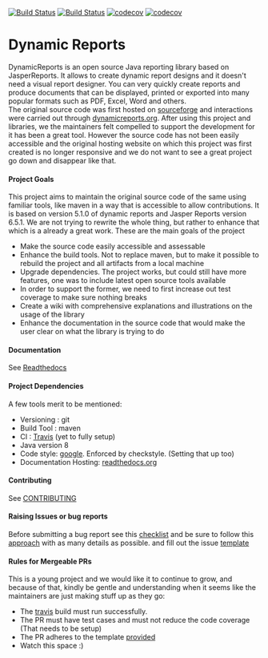 
[![Build Status](https://travis-ci.com/dynamicreports/dynamicreports.svg?branch=master)](https://travis-ci.com/dynamicreports/dynamicreports)
[![Build Status](https://travis-ci.com/dynamicreports/dynamicreports.svg?branch=development)](https://travis-ci.com/dynamicreports/dynamicreports)
[![codecov](https://codecov.io/gh/dynamicreports/dynamicreports/branch/master/graph/badge.svg)](https://codecov.io/gh/dynamicreports/dynamicreports)
[![codecov](https://codecov.io/gh/dynamicreports/dynamicreports/branch/development/graph/badge.svg)](https://codecov.io/gh/dynamicreports/dynamicreports)

# Dynamic Reports
DynamicReports is an open source Java reporting library based on JasperReports.
It allows to create dynamic report designs and it doesn't need a visual report designer.
You can very quickly create reports and produce documents that can be displayed, printed
or exported into many popular formats such as PDF, Excel, Word and others.
<br>
The original source code was first hosted on [sourceforge](https://sourceforge.net/p/dynamicreports) and
interactions were carried out through [dynamicreports.org](http://www.dynamicreports.org/). After
using this project and libraries, we the maintainers felt compelled to support the development for it has
been a great tool. However the source code has not been easily accessible and the original hosting website
on which this project was first created is no longer responsive and we do not want to see a great project
go down and disappear like that.
<br>
#### Project Goals
This project aims to maintain the original source code of the same using familiar tools,
like maven in a way that is accessible to allow contributions. It is based on version 5.1.0 of dynamic reports
and Jasper Reports version 6.5.1. We are not trying to rewrite the whole thing, but rather to enhance that which
is a already a great work.
These are the main goals of the project
- Make the source code easily accessible and assessable
- Enhance the build tools. Not to replace maven, but to make it possible to rebuild the project and all
  artifacts from a local machine
- Upgrade dependencies. The project works, but could still have more features, one was to include latest
  open source tools available
- In order to support the former, we need to first increase out test coverage to make sure nothing breaks
- Create a wiki with comprehensive explanations and illustrations on the usage of the library
- Enhance the documentation in the source code that would make the user clear on what the library is trying to
  do
  
#### Documentation

See [Readthedocs](https://dynamicreports.readthedocs.io/en/latest/)

#### Project Dependencies
A few tools merit to be mentioned:
 - Versioning : git
 - Build Tool : maven
 - CI : [Travis](https://travis-ci.com/dynamicreports/dynamicreports) (yet to fully setup)
 - Java version 8
 - Code style: [google](https://google.github.io/styleguide/javaguide.html). Enforced by checkstyle. (Setting
 that up too)
 - Documentation Hosting: [readthedocs.org](https://readthedocs.org/)

#### Contributing

See [CONTRIBUTING](.github/CONTRIBUTING.md)

#### Raising Issues or bug reports
Before submitting a bug report see this [checklist](.github/CONTRIBUTING.md/#before-submitting-a-bug-report) and be sure
to follow this [approach](.github/CONTRIBUTING.md/#how-do-i-submit-a-good-bug-report) with as many details as possible.
and fill out the issue [template](.github/ISSUE_TEMPLATE.md)

#### Rules for Mergeable PRs
This is a young project and we would like it to continue to grow, and because of that, kindly be gentle and
understanding when it seems like the maintainers are just making stuff up as they go:
- The [travis](https://github.com/dynamicreports/dynamicreports/blob/master/.travis.yml) build must run successfully.
- The PR must have test cases and must not reduce the code coverage (That needs to be setup)
- The PR adheres to the template [provided](https://github.com/dynamicreports/dynamicreports/blob/master/.github/CONTRIBUTING.md)
- Watch this space :)


